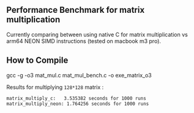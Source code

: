 ## Performance Benchmark for matrix multiplication

Currently comparing between using native C for matrix multiplication vs arm64 NEON SIMD instructions (tested on macbook m3 pro).

## How to Compile 
gcc -g -o3 mat_mul.c mat_mul_bench.c -o exe_matrix_o3

Results for multiplying `128*128` matrix : 
```
matrix_multiply_c:   3.535382 seconds for 1000 runs
matrix_multiply_neon: 1.764256 seconds for 1000 runs
```
